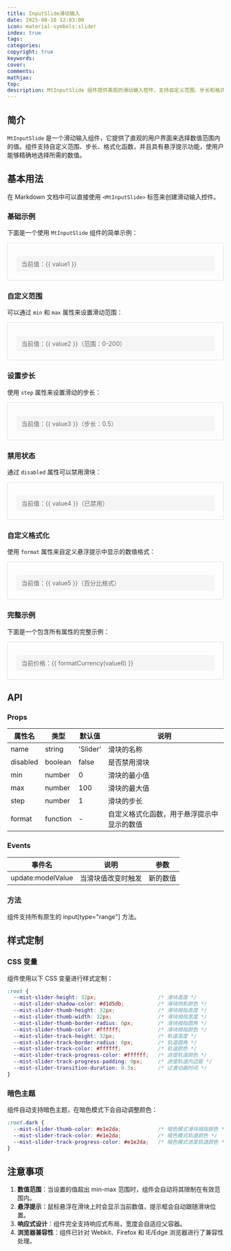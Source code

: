 ```yaml
---
title: InputSlide滑动输入
date: 2025-08-18 12:03:00
icon: material-symbols:slider
index: true
tags:
categories:
copyright: true
keywords:
cover:
comments:
mathjax:
top:
description: MtInputSlide 组件提供美观的滑动输入控件，支持自定义范围、步长和格式化
---
```


## 简介

`MtInputSlide` 是一个滑动输入组件，它提供了直观的用户界面来选择数值范围内的值。组件支持自定义范围、步长、格式化函数，并且具有悬浮提示功能，使用户能够精确地选择所需的数值。

## 基本用法

在 Markdown 文档中可以直接使用 `<MtInputSlide>` 标签来创建滑动输入控件。

### 基础示例

下面是一个使用 `MtInputSlide` 组件的简单示例：

<div class="preview-container">
  <MtInputSlide v-model="value1" />
  <div class="value-display">当前值：{{ value1 }}</div>
</div>

### 自定义范围

可以通过 `min` 和 `max` 属性来设置滑动范围：

<div class="preview-container">
  <MtInputSlide v-model="value2" :min="0" :max="200" />
  <div class="value-display">当前值：{{ value2 }}（范围：0-200）</div>
</div>

### 设置步长

使用 `step` 属性来设置滑动的步长：

<div class="preview-container">
  <MtInputSlide v-model="value3" :min="0" :max="10" :step="0.5" />
  <div class="value-display">当前值：{{ value3 }}（步长：0.5）</div>
</div>

### 禁用状态

通过 `disabled` 属性可以禁用滑块：

<div class="preview-container">
  <MtInputSlide v-model="value4" :disabled="true" />
  <div class="value-display">当前值：{{ value4 }}（已禁用）</div>
</div>

### 自定义格式化

使用 `format` 属性来自定义悬浮提示中显示的数值格式：

<div class="preview-container">
  <MtInputSlide v-model="value5" :min="0" :max="100" :format="formatPercentage" />
  <div class="value-display">当前值：{{ value5 }}（百分比格式）</div>
</div>

### 完整示例

下面是一个包含所有属性的完整示例：

<div class="preview-container">
  <MtInputSlide
    v-model="value6"
    name="价格滑块"
    :min="100"
    :max="1000"
    :step="50"
    :format="formatCurrency"
  />
  <div class="value-display">当前价格：{{ formatCurrency(value6) }}</div>
</div>

<script setup>
import { ref } from 'vue'

// 基础示例
const value1 = ref(50)

// 自定义范围示例
const value2 = ref(100)

// 设置步长示例
const value3 = ref(5)

// 禁用状态示例
const value4 = ref(30)

// 自定义格式化示例
const value5 = ref(75)
const formatPercentage = (val) => {
  return `${val}%`
}

// 完整示例
const value6 = ref(500)
const formatCurrency = (val) => {
  return `¥${val}`
}
</script>

## API

### Props

| 属性名 | 类型 | 默认值 | 说明 |
|--------|------|--------|------|
| name | string | 'Slider' | 滑块的名称 |
| disabled | boolean | false | 是否禁用滑块 |
| min | number | 0 | 滑块的最小值 |
| max | number | 100 | 滑块的最大值 |
| step | number | 1 | 滑块的步长 |
| format | function | - | 自定义格式化函数，用于悬浮提示中显示的数值 |

### Events

| 事件名 | 说明 | 参数 |
|--------|------|------|
| update:modelValue | 当滑块值改变时触发 | 新的数值 |

### 方法

组件支持所有原生的 input[type="range"] 方法。

## 样式定制

### CSS 变量

组件使用以下 CSS 变量进行样式定制：

```css
:root {
  --mist-slider-height: 32px;                    /* 滑块高度 */
  --mist-slider-shadow-color: #d1d5db;           /* 滑块阴影颜色 */
  --mist-slider-thumb-height: 32px;              /* 滑块拇指高度 */
  --mist-slider-thumb-width: 32px;               /* 滑块拇指宽度 */
  --mist-slider-thumb-border-radius: 6px;        /* 滑块拇指圆角 */
  --mist-slider-thumb-color: #ffffff;            /* 滑块拇指颜色 */
  --mist-slider-track-height: 32px;              /* 轨道高度 */
  --mist-slider-track-border-radius: 6px;        /* 轨道圆角 */
  --mist-slider-track-color: #ffffff;            /* 轨道颜色 */
  --mist-slider-track-progress-color: #ffffff;   /* 进度轨道颜色 */
  --mist-slider-track-progress-padding: 0px;     /* 进度轨道内边距 */
  --mist-slider-transition-duration: 0.3s;       /* 过渡动画时间 */
}
```

### 暗色主题

组件自动支持暗色主题，在暗色模式下会自动调整颜色：

```css
:root.dark {
  --mist-slider-thumb-color: #e1e2da;            /* 暗色模式滑块拇指颜色 */
  --mist-slider-track-color: #e1e2da;            /* 暗色模式轨道颜色 */
  --mist-slider-track-progress-color: #e1e2da;   /* 暗色模式进度轨道颜色 */
}
```

## 注意事项

1. **数值范围**：当设置的值超出 min-max 范围时，组件会自动将其限制在有效范围内。
2. **悬浮提示**：鼠标悬浮在滑块上时会显示当前数值，提示框会自动跟随滑块位置。
3. **响应式设计**：组件完全支持响应式布局，宽度会自适应父容器。
4. **浏览器兼容性**：组件已针对 Webkit、Firefox 和 IE/Edge 浏览器进行了兼容性处理。

<style scoped>
.preview-container {
  padding: 20px;
  border: 1px solid #ddd;
  border-radius: 4px;
  margin-bottom: 20px;
}

.value-display {
  margin-top: 10px;
  padding: 8px 12px;
  background-color: #f5f5f5;
  border-radius: 4px;
  font-size: 14px;
  color: #666;
}
</style>
